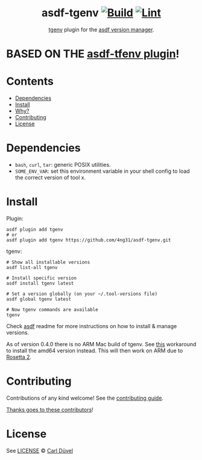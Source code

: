 <div align="center">

# asdf-tgenv [![Build](https://github.com/carlduevel/asdf-tgenv/actions/workflows/build.yml/badge.svg)](https://github.com/carlduevel/asdf-tgenv/actions/workflows/build.yml) [![Lint](https://github.com/carlduevel/asdf-tgenv/actions/workflows/lint.yml/badge.svg)](https://github.com/carlduevel/asdf-tgenv/actions/workflows/lint.yml)


[tgenv](https://github.com/4ng31/asdf-tgenv.git) plugin for the [asdf version manager](https://asdf-vm.com).

</div>

# BASED ON THE [asdf-tfenv plugin](https://github.com/carlduevel/asdf-tgenv)!
 

# Contents

- [Dependencies](#dependencies)
- [Install](#install)
- [Why?](#why)
- [Contributing](#contributing)
- [License](#license)

# Dependencies

- `bash`, `curl`, `tar`: generic POSIX utilities.
- `SOME_ENV_VAR`: set this environment variable in your shell config to load the correct version of tool x.

# Install

Plugin:

```shell
asdf plugin add tgenv
# or
asdf plugin add tgenv https://github.com/4ng31/asdf-tgenv.git
```

tgenv:

```shell
# Show all installable versions
asdf list-all tgenv

# Install specific version
asdf install tgenv latest

# Set a version globally (on your ~/.tool-versions file)
asdf global tgenv latest

# Now tgenv commands are available
tgenv
```

Check [asdf](https://github.com/asdf-vm/asdf) readme for more instructions on how to
install & manage versions.

As of version 0.4.0 there is no ARM Mac build of tgenv.
See [this](https://github.com/asdf-vm/asdf/issues/834#issuecomment-924682825) workaround to install the amd64 version instead.
This will then work on ARM due to [Rosetta 2](https://en.wikipedia.org/wiki/Rosetta_(software)#Rosetta_2). 

# Contributing

Contributions of any kind welcome! See the [contributing guide](contributing.md).

[Thanks goes to these contributors](https://github.com/4ng31/asdf-tgenv/graphs/contributors)!

# License

See [LICENSE](LICENSE) © [Carl Düvel](https://github.com/carlduevel/)
